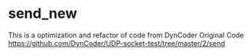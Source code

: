 # send_new
This is a optimization and refactor of code from DynCoder
Original Code https://github.com/DynCoder/UDP-socket-test/tree/master/2/send
